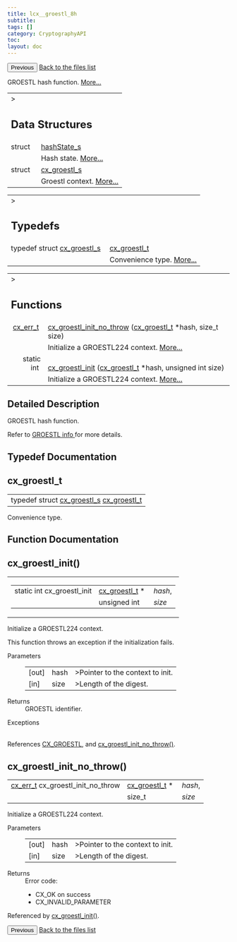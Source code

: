 ```yaml
---
title: lcx__groestl_8h
subtitle:
tags: []
category: CryptographyAPI
toc:
layout: doc
---
```


<button class="uk-button uk-button-default uk-button-small uk-margin-medium-top" onclick="history.back()">Previous</button>
<a class="uk-button uk-button-default uk-button-small uk-margin-medium-top crypto-button" href="../../crypto-api/files">Back to the files list</a>


<p>GROESTL hash function.  
<a href="#details">More...</a></p>
<table class="memberdecls">
<tr class="heading"><td colspan="4">><h2 class="groupheader"><a name="nested-classes"></a>
Data Structures</h2></td></tr>
<tr class="memitem:"><td class="memItemLeft" align="right" valign="top">struct &#160;</td><td colspan="3" class="memItemRight" valign="bottom"><a class="el" href="../hash_state__s">hashState_s</a></td></tr>
<tr class="memdesc:"><td class="mdescLeft">&#160;</td><td colspan="3" class="mdescRight">Hash state.  <a href="../hash_state__s#details">More...</a><br /></td></tr>
<tr class="memitem:"><td class="memItemLeft" align="right" valign="top">struct &#160;</td><td colspan="3" class="memItemRight" valign="bottom"><a class="el" href="../cx__groestl__s">cx_groestl_s</a></td></tr>
<tr class="memdesc:"><td class="mdescLeft">&#160;</td><td colspan="3" class="mdescRight">Groestl context.  <a href="../cx__groestl__s#details">More...</a><br /></td></tr>
</table><table class="memberdecls">
<tr class="heading"><td colspan="4">><h2 class="groupheader"><a name="typedef-members"></a>
Typedefs</h2></td></tr>
<tr class="memitem:aad1e7a59537d3e3692fa010d2ac0d4d8"><td class="memItemLeft" align="right" valign="top">typedef struct <a class="el" href="../cx__groestl__s">cx_groestl_s</a>&#160;</td><td colspan="3" class="memItemRight" valign="bottom"><a class="el" href="../lcx__groestl_8h#aad1e7a59537d3e3692fa010d2ac0d4d8">cx_groestl_t</a></td></tr>
<tr class="memdesc:aad1e7a59537d3e3692fa010d2ac0d4d8"><td class="mdescLeft">&#160;</td><td colspan="3" class="mdescRight">Convenience type.  <a href="#aad1e7a59537d3e3692fa010d2ac0d4d8">More...</a><br /></td></tr>
</table><table class="memberdecls">
<tr class="heading"><td colspan="4">><h2 class="groupheader"><a name="func-members"></a>
Functions</h2></td></tr>
<tr class="memitem:a0bb9a0c59b98a10b2a9a77e9247a5e77"><td class="memItemLeft" align="right" valign="top"><a class="el" href="../cx__errors_8h#a06db7f567671764f4980db9bc828fa85">cx_err_t</a>&#160;</td><td colspan="3" class="memItemRight" valign="bottom"><a class="el" href="../lcx__groestl_8h#a0bb9a0c59b98a10b2a9a77e9247a5e77">cx_groestl_init_no_throw</a> (<a class="el" href="../lcx__groestl_8h#aad1e7a59537d3e3692fa010d2ac0d4d8">cx_groestl_t</a> *hash, size_t size)</td></tr>
<tr class="memdesc:a0bb9a0c59b98a10b2a9a77e9247a5e77"><td class="mdescLeft">&#160;</td><td colspan="3" class="mdescRight">Initialize a GROESTL224 context.  <a href="#a0bb9a0c59b98a10b2a9a77e9247a5e77">More...</a><br /></td></tr>
<tr class="memitem:a08061eda059bc1fcbe8c3384662b858a"><td class="memItemLeft" align="right" valign="top">static int&#160;</td><td colspan="3" class="memItemRight" valign="bottom"><a class="el" href="../lcx__groestl_8h#a08061eda059bc1fcbe8c3384662b858a">cx_groestl_init</a> (<a class="el" href="../lcx__groestl_8h#aad1e7a59537d3e3692fa010d2ac0d4d8">cx_groestl_t</a> *hash, unsigned int size)</td></tr>
<tr class="memdesc:a08061eda059bc1fcbe8c3384662b858a"><td class="mdescLeft">&#160;</td><td colspan="3" class="mdescRight">Initialize a GROESTL224 context.  <a href="#a08061eda059bc1fcbe8c3384662b858a">More...</a><br /></td></tr>
</table>
<a name="details" id="details"></a>

## Detailed Description

<div class="textblock"><p>GROESTL hash function. </p>
<p>Refer to <a href="../https://www.groestl.info/">GROESTL info </a> for more details. </p>
</div><h2 class="groupheader">Typedef Documentation</h2>
<a id="aad1e7a59537d3e3692fa010d2ac0d4d8"></a>
<h2 class="memtitle">cx_groestl_t</h2>

<div class="memitem">
<div class="memproto">
      <table class="memname">
        <tr>
          <td class="memname">typedef struct <a class="el" href="../cx__groestl__s">cx_groestl_s</a> <a class="el" href="../lcx__groestl_8h#aad1e7a59537d3e3692fa010d2ac0d4d8">cx_groestl_t</a></td>
        </tr>
      </table>
</div><div class="memdoc">

<p>Convenience type. </p>

</div>
</div>
<h2 class="groupheader">Function Documentation</h2>
<a id="a08061eda059bc1fcbe8c3384662b858a"></a>
<h2 class="memtitle">cx_groestl_init()</h2>

<div class="memitem">
<div class="memproto">
<table class="mlabels">
  <tr>
  <td class="mlabels-left">
      <table class="memname">
        <tr>
          <td class="memname">static int cx_groestl_init </td>
          <td class="paramtype"><a class="el" href="../lcx__groestl_8h#aad1e7a59537d3e3692fa010d2ac0d4d8">cx_groestl_t</a> *&#160;</td>
          <td class="paramname"><em>hash</em>, </td>
        </tr>
        <tr>
          <td class="paramkey"></td>
          <td class="paramtype">unsigned int&#160;</td>
          <td class="paramname"><em>size</em>&#160;</td>
        </tr>
        <tr>
        </tr>
      </table>
  </td>
  </tr>
</table>
</div><div class="memdoc">

<p>Initialize a GROESTL224 context. </p>
<p>This function throws an exception if the initialization fails.</p>
<dl class="params"><dt>Parameters</dt><dd>
  <table class="params">
    <tr><td class="paramdir">[out]</td><td class="paramname">hash</td><td colspan="4">>Pointer to the context to init.</td></tr>
    <tr><td class="paramdir">[in]</td><td class="paramname">size</td><td colspan="4">>Length of the digest.</td></tr>
  </table>
  </dd>
</dl>
<dl class="section return"><dt>Returns</dt><dd>GROESTL identifier.</dd></dl>
<dl class="exception"><dt>Exceptions</dt><dd>
  <table class="exception">
  </table>
  </dd>
</dl>

<p class="reference">References <a class="el" href="../lcx__hash_8h#a83490ac84757a8bc00ff719ed807e117a03f5a9934aee650f97e56e8475ec7442">CX_GROESTL</a>, and <a class="el" href="../lcx__groestl_8h#a0bb9a0c59b98a10b2a9a77e9247a5e77">cx_groestl_init_no_throw()</a>.</p>

</div>
</div>
<a id="a0bb9a0c59b98a10b2a9a77e9247a5e77"></a>
<h2 class="memtitle">cx_groestl_init_no_throw()</h2>

<div class="memitem">
<div class="memproto">
      <table class="memname">
        <tr>
          <td class="memname"><a class="el" href="../cx__errors_8h#a06db7f567671764f4980db9bc828fa85">cx_err_t</a> cx_groestl_init_no_throw </td>
          <td class="paramtype"><a class="el" href="../lcx__groestl_8h#aad1e7a59537d3e3692fa010d2ac0d4d8">cx_groestl_t</a> *&#160;</td>
          <td class="paramname"><em>hash</em>, </td>
        </tr>
        <tr>
          <td class="paramkey"></td>
          <td class="paramtype">size_t&#160;</td>
          <td class="paramname"><em>size</em>&#160;</td>
        </tr>
        <tr>
        </tr>
      </table>
</div><div class="memdoc">

<p>Initialize a GROESTL224 context. </p>
<dl class="params"><dt>Parameters</dt><dd>
  <table class="params">
    <tr><td class="paramdir">[out]</td><td class="paramname">hash</td><td colspan="4">>Pointer to the context to init.</td></tr>
    <tr><td class="paramdir">[in]</td><td class="paramname">size</td><td colspan="4">>Length of the digest.</td></tr>
  </table>
  </dd>
</dl>
<dl class="section return"><dt>Returns</dt><dd>Error code:<ul>
<li>CX_OK on success</li>
<li>CX_INVALID_PARAMETER </li>
</ul>
</dd></dl>

<p class="reference">Referenced by <a class="el" href="../lcx__groestl_8h#a08061eda059bc1fcbe8c3384662b858a">cx_groestl_init()</a>.</p>

</div>
</div>
<button class="uk-button uk-button-default uk-button-small uk-margin-medium-top" onclick="history.back()">Previous</button>
<a class="uk-button uk-button-default uk-button-small uk-margin-medium-top crypto-button" href="../../crypto-api/files">Back to the files list</a>
